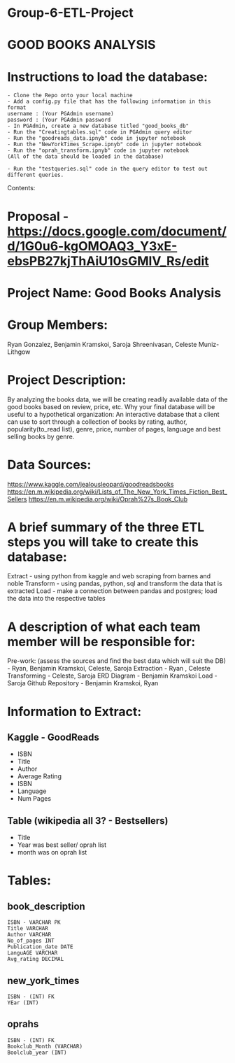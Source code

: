 # Group-6-ETL-Project
# GOOD BOOKS ANALYSIS

# Instructions to load the database:

	- Clone the Repo onto your local machine
	- Add a config.py file that has the following information in this format
	username : (Your PGAdmin username)
	password : (Your PGAdmin password
	- In PGAdmin, create a new database titled "good_books_db"
	- Run the "Creatingtables.sql" code in PGAdmin query editor
	- Run the "goodreads_data.ipnyb" code in jupyter notebook
	- Run the "NewYorkTimes_Scrape.ipnyb" code in jupyter notebook
  	- Run the "oprah_transform.ipnyb" code in jupyter notebook
	(All of the data should be loaded in the database)

	- Run the "testqueries.sql" code in the query editor to test out different queries.
	
Contents:


# Proposal - https://docs.google.com/document/d/1G0u6-kgOMOAQ3_Y3xE-ebsPB27kjThAiU10sGMlV_Rs/edit
# Project Name: Good Books Analysis

# Group Members: 
Ryan Gonzalez, Benjamin Kramskoi, Saroja Shreenivasan, Celeste Muniz-Lithgow

# Project Description:
By analyzing the books data, we will be creating readily available data of the good books based on review, price, etc.
Why your final database will be useful to a hypothetical organization:
An interactive database that a client can use to sort through a collection of books by rating, author, popularity(to_read list), genre, price, number of pages, language and best selling books by genre. 

# Data Sources:
https://www.kaggle.com/jealousleopard/goodreadsbooks 
https://en.m.wikipedia.org/wiki/Lists_of_The_New_York_Times_Fiction_Best_Sellers 
https://en.m.wikipedia.org/wiki/Oprah%27s_Book_Club 

# A brief summary of the three ETL steps you will take to create this database:
Extract - using python from kaggle and web scraping from  barnes and noble
Transform - using pandas, python, sql and transform the data that is extracted
Load - make a connection between pandas and postgres; load the data into the respective tables

# A description of what each team member will be responsible for:
Pre-work: (assess the sources and find the best data which will suit the DB) - Ryan, Benjamin Kramskoi, Celeste, Saroja
Extraction - Ryan , Celeste
Transforming - Celeste, Saroja
ERD Diagram - Benjamin Kramskoi
Load - Saroja
Github Repository - Benjamin Kramskoi, Ryan

# Information to Extract:
## Kaggle - GoodReads
 - ISBN
 - Title
 - Author
 - Average Rating
 - ISBN
 - Language
 - Num Pages

## Table (wikipedia all 3? - Bestsellers)
 - Title
 - Year was best seller/ oprah list
 - month was on oprah list

# Tables:
## book_description
	ISBN - VARCHAR PK
	Title VARCHAR
	Author VARCHAR
	No_of_pages INT
	Publication_date DATE 
  	LanguAGE VARCHAR
	Avg_rating DECIMAL

## new_york_times
	ISBN - (INT) FK
	YEar (INT)

## oprahs
	ISBN - (INT) FK
	Bookclub_Month (VARCHAR)
	Boolclub_year (INT)
